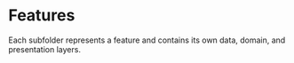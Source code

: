 # Features

Each subfolder represents a feature and contains its own data, domain, and presentation layers.

